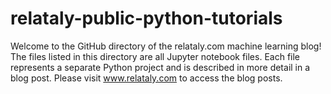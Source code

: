 # relataly-public-python-tutorials
Welcome to the GitHub directory of the relataly.com machine learning blog!
The files listed in this directory are all Jupyter notebook files. Each file represents a separate Python project and is described in more detail in a blog post. Please visit www.relataly.com to access the blog posts.
